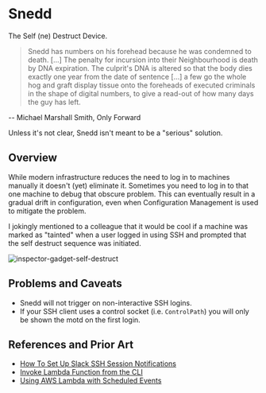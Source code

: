 # Snedd

The Self (ne) Destruct Device.

> Snedd has numbers on his forehead because he was condemned to death. [...]
> The penalty for incursion into their Neighbourhood is death by DNA
> expiration. The culprit's DNA is altered so that the body dies exactly one
> year from the date of sentence [...] a few go the whole hog and graft
> display tissue onto the foreheads of executed criminals in the shape of
> digital numbers, to give a read-out of how many days the guy has left.

 -- Michael Marshall Smith, Only Forward

Unless it's not clear, Snedd isn't meant to be a "serious" solution.

## Overview

While modern infrastructure reduces the need to log in to machines manually
it doesn't (yet) eliminate it. Sometimes you need to log in to that one
machine to debug that obscure problem. This can eventually result in a
gradual drift in configuration, even when Configuration Management is used
to mitigate the problem.

I jokingly mentioned to a colleague that it would be cool if a machine was
marked as "tainted" when a user logged in using SSH and prompted that the
self destruct sequence was initiated.

![inspector-gadget-self-destruct](https://cloud.githubusercontent.com/assets/112317/24335641/0ecabbf4-123f-11e7-96f7-8f873c2e1a6c.gif)

## Problems and Caveats

 * Snedd will not trigger on non-interactive SSH logins.
 * If your SSH client uses a control socket (i.e. `ControlPath`) you will
   only be shown the motd on the first login.

## References and Prior Art

 * [How To Set Up Slack SSH Session Notifications](http://www.ryanbrink.com/slack-ssh-session-notifications/)
 * [Invoke Lambda Function from the CLI](http://docs.aws.amazon.com/lambda/latest/dg/with-userapp-walkthrough-custom-events-invoke.html)
 * [Using AWS Lambda with Scheduled Events](http://docs.aws.amazon.com/lambda/latest/dg/with-scheduled-events.html)
